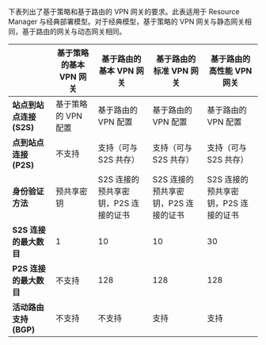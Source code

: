 下表列出了基于策略和基于路由的 VPN 网关的要求。此表适用于 Resource Manager 与经典部署模型。对于经典模型，基于策略的 VPN 网关与静态网关相同，基于路由的网关与动态网关相同。

| | **基于策略的基本 VPN 网关** | **基于路由的基本 VPN 网关** | **基于路由的标准 VPN 网关** | **基于路由的高性能 VPN 网关** |
|---|---------------------------------------|---------------------------------------|----------------------------|----------------------------------|
| **站点到站点连接 (S2S)** | 基于策略的 VPN 配置 | 基于路由的 VPN 配置 | 基于路由的 VPN 配置 | 基于路由的 VPN 配置 |
| **点到站点连接 (P2S)** | 不支持 | 支持（可与 S2S 共存） | 支持（可与 S2S 共存） | 支持（可与 S2S 共存） |
| **身份验证方法** | 预共享密钥 | S2S 连接的预共享密钥，P2S 连接的证书 | S2S 连接的预共享密钥，P2S 连接的证书 | S2S 连接的预共享密钥，P2S 连接的证书 |
| **S2S 连接的最大数目** | 1 | 10 | 10 | 30 |
| **P2S 连接的最大数目** | 不支持 | 128 | 128 | 128 |
|**活动路由支持 (BGP)** | 不支持 | 不支持 | 支持 | 支持 |

<!---HONumber=Mooncake_0425_2016-->